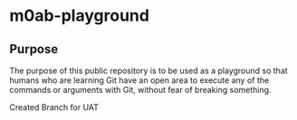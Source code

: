 # m0ab-playground

## Purpose

The purpose of this public repository is to be used as a playground so that humans who are learning Git have an open area to execute any of the commands or arguments with Git, without fear of breaking something.

Created Branch for UAT